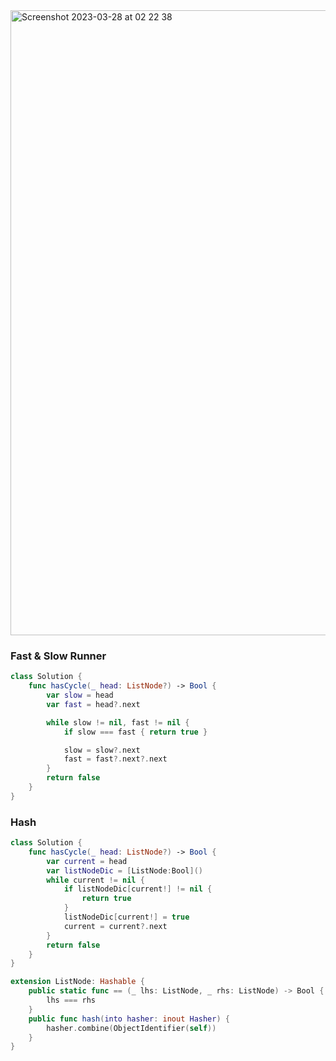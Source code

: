 <img width="1000" alt="Screenshot 2023-03-28 at 02 22 38" src="https://user-images.githubusercontent.com/73763976/228102353-fc51b8d1-6f81-4816-adbf-aef7f766b1ac.png">

### Fast & Slow Runner
```swift
class Solution {
    func hasCycle(_ head: ListNode?) -> Bool {
        var slow = head
        var fast = head?.next

        while slow != nil, fast != nil {
            if slow === fast { return true }

            slow = slow?.next
            fast = fast?.next?.next
        }
        return false
    }
}

```

### Hash
```swift
class Solution {
    func hasCycle(_ head: ListNode?) -> Bool {
        var current = head
        var listNodeDic = [ListNode:Bool]()
        while current != nil { 
            if listNodeDic[current!] != nil { 
                return true
            }
            listNodeDic[current!] = true
            current = current?.next
        }
        return false
    }
}

extension ListNode: Hashable { 
    public static func == (_ lhs: ListNode, _ rhs: ListNode) -> Bool { 
        lhs === rhs
    }
    public func hash(into hasher: inout Hasher) { 
        hasher.combine(ObjectIdentifier(self))
    }
}
```
